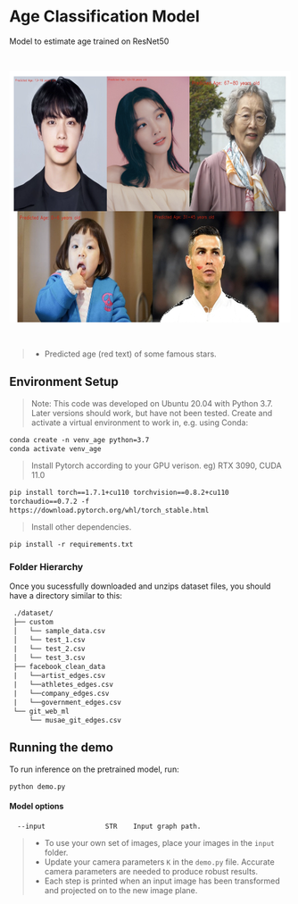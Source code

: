 # Age Classification Model <br/> 
Model to estimate age trained on ResNet50<br/> 

<br/>
<p align= "center">
<img src="repo_img/output.png" width="600" height="450" />
</p>
<br/>

> - Predicted age (red text) of some famous stars. 


## Environment Setup
> Note: This code was developed on Ubuntu 20.04 with Python 3.7. Later versions should work, but have not been tested.
Create and activate a virtual environment to work in, e.g. using Conda:

```
conda create -n venv_age python=3.7
conda activate venv_age
```

> Install Pytorch according to your GPU verison. eg) RTX 3090, CUDA 11.0 
```
pip install torch==1.7.1+cu110 torchvision==0.8.2+cu110 torchaudio==0.7.2 -f https://download.pytorch.org/whl/torch_stable.html

```
>Install other dependencies. 
```
pip install -r requirements.txt
```

### Folder Hierarchy
Once you sucessfully downloaded and unzips dataset files, you should have a directory similar to this:
   ```
    ./dataset/
    ├── custom
    │   └── sample_data.csv
    │   └── test_1.csv
    |   └── test_2.csv
    │   └── test_3.csv
    ├── facebook_clean_data
    |   └──artist_edges.csv  
    |   └──athletes_edges.csv  
    |   └──company_edges.csv  
    |   └──government_edges.csv  
    └── git_web_ml
        └── musae_git_edges.csv
   ```
## Running the demo
To run inference on the pretrained model, run:
```
python demo.py
```
#### Model options
```
  --input               STR    Input graph path.                                    
```
> - To use your own set of images, place your images in the ```input``` folder. <br/>
> - Update your camera parameters ```K``` in the ```demo.py``` file. Accurate camera parameters are needed to produce robust results. 
> - Each step is printed when an input image has been transformed and projected on to the new image plane. 




